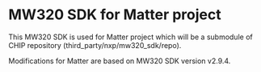 # MW320 SDK for Matter project

This MW320 SDK is used for Matter project which will be a submodule of CHIP repository (third_party/nxp/mw320_sdk/repo).

Modifications for Matter are based on MW320 SDK version v2.9.4.
